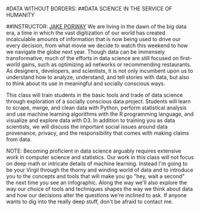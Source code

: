 #DATA WITHOUT BORDERS:
##DATA SCIENCE IN THE SERVICE OF HUMANITY

##INSTRUCTOR: [JAKE PORWAY](www.jakeporway.com)
We are living in the dawn of the big data era, a time in which the vast digitization of our world has created incalculable amounts of information that is now being used to drive our every decision, from what movie we decide to watch this weekend to how we navigate the globe next year. Though data can be immensely transformative, much of the efforts in data science are still focused on first-world gains, such as optimizing ad networks or recommending restaurants. As designers, developers, and scientists, it is not only incumbent upon us to understand how to analyze, understand, and tell stories with data, but also to think about its use in meaningful and socially conscious ways.

This class will train students in the basic tools and trade of data science through exploration of a socially conscious data project. Students will learn to scrape, merge, and clean data with Python, perform statistical analysis and use machine learning algorithms with the R programming language, and visualize and explore data with D3. In addition to training you as data scientists, we will discuss the important social issues around data provenance, privacy, and the responsibility that comes with making claims from data.

NOTE: Becoming proficient in data science arguably requires extensive work in computer science and statistics. Our work in this class will not focus on deep math or intricate details of machine learning. Instead I'm going to be your Virgil through the thorny and winding world of data and to introduce you to the concepts and tools that will make you go "hey, wait a second" the next time you see an infographic. Along the way we'll also explore the way our choice of tools and techniques shapes the way we think about data and how our decisions alter the questions we're inclined to ask. If anyone wants to dig into the really deep stuff, don't be afraid to contact me.
